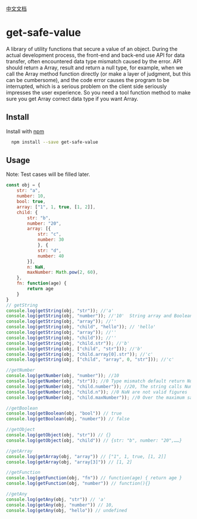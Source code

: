 
[中文文档](https://github.com/huweicool/get-safe-value/blob/master/README-Chinese.md)

# get-safe-value
A library of utility functions that secure a value of an object.
During the actual development process, the front-end and back-end use API for data transfer, often encountered data type mismatch caused by the error. API should return a Array, result and return a null type, for example, when we call the Array method function directly (or make a layer of judgment, but this can be cumbersome), and the code error causes the program to be interrupted, which is a serious problem on the client side seriously impresses the user experience. So you need a tool function method to make sure you get Array correct data type if you want Array.


## Install

Install with [npm](https://www.npmjs.com/package/get-safe-value)

```sh
  npm install --save get-safe-value
```


## Usage
 Note: Test cases will be filled later.
```js
const obj = {
	str: "a",
	number: 10,
	bool: true,
	array: ["1", 1, true, [1, 2]],
	child: {
		str: "b",
		number: "20",
		array: [{
			str: "c",
			number: 30
			}, {
			str: "d",
			number: 40
		}],
		n: NaN,
		maxNumber: Math.pow(2, 60),
	},
	fn: function(age) {
		return age
	}
}
// getString
console.log(getString(obj, "str")); //'a'
console.log(getString(obj, "number")); //'10'  String array and Boolean, both call String constructor to String type
console.log(getString(obj, "array")); //''
console.log(getString(obj, "child", "hello")); // 'hello' 
console.log(getString(obj, "array")); //''
console.log(getString(obj, "child")); //''
console.log(getString(obj, "child.str")); //'b'
console.log(getString(obj, ["child", "str"])); //'b'
console.log(getString(obj, "child.array[0].str")); //'c'
console.log(getString(obj, ["child", "array", 0, "str"])); //'c'

//getNumber
console.log(getNumber(obj, "number")); //10
console.log(getNumber(obj, "str")); //0 Type mismatch default return Number：0 Number：0
console.log(getNumber(obj, "child.number")); //20, The string calls Number constructor to Number type
console.log(getNumber(obj, "child.n")); //0 NaN are not valid figures
console.log(getNumber(obj, "child.maxNumber")); //0 Over the maximum safe number value: Math.pow(2,53)-1.

//getBoolean
console.log(getBoolean(obj, "bool")) // true
console.log(getBoolean(obj, "number")) // false

//getObject
console.log(getObject(obj, "str")) // {}
console.log(getObject(obj, "child")) // {str: "b", number: "20",……}

//getArray
console.log(getArray(obj, "array")) // ["1", 1, true, [1, 2]]
console.log(getArray(obj, "array[3]")) // [1, 2]

//getFunction
console.log(getFunction(obj, "fn")) // function(age) { return age }
console.log(getFunction(obj, "number")) // function(){}

//getAny
console.log(getAny(obj, "str")) // 'a'
console.log(getAny(obj, "number")) // 10,
console.log(getAny(obj, "hello")) // undefined
```